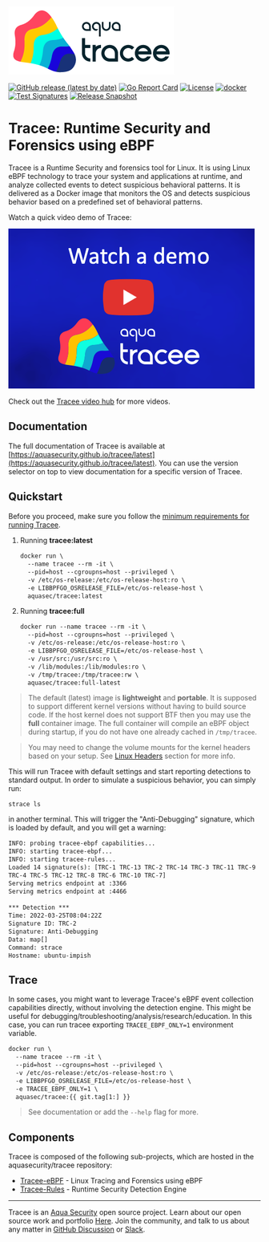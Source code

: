 ![Tracee Logo](docs/images/tracee.png)

[![GitHub release (latest by date)](https://img.shields.io/github/v/release/aquasecurity/tracee)](https://github.com/aquasecurity/tracee/releases)
[![Go Report Card](https://goreportcard.com/badge/github.com/aquasecurity/tracee)](https://goreportcard.com/report/github.com/aquasecurity/tracee)
[![License](https://img.shields.io/github/license/aquasecurity/tracee)](https://github.com/aquasecurity/tracee/blob/main/LICENSE)
[![docker](https://badgen.net/docker/pulls/aquasec/tracee)](https://hub.docker.com/r/aquasec/tracee)
[![Test Signatures](https://github.com/aquasecurity/tracee/actions/workflows/test-signatures.yaml/badge.svg)](https://github.com/aquasecurity/tracee/actions/workflows/test-signatures.yaml)
[![Release Snapshot](https://github.com/aquasecurity/tracee/actions/workflows/release-snapshot.yaml/badge.svg)](https://github.com/aquasecurity/tracee/actions/workflows/release-snapshot.yaml)

# Tracee: Runtime Security and Forensics using eBPF

Tracee is a Runtime Security and forensics tool for Linux. It is using Linux
eBPF technology to trace your system and applications at runtime, and analyze
collected events to detect suspicious behavioral patterns. It is delivered as a
Docker image that monitors the OS and detects suspicious behavior based on a
predefined set of behavioral patterns.

Watch a quick video demo of Tracee:

[![Tracee Live Demo AND Q&A](./docs/images/tracee_video_thumbnail.png)](https://youtu.be/x2_iF0KjPKs?t=2971)

Check out the [Tracee video hub](https://info.aquasec.com/ebpf-runtime-security) for more videos.

## Documentation

The full documentation of Tracee is available at [https://aquasecurity.github.io/tracee/latest](https://aquasecurity.github.io/tracee/latest). You can use the version selector on top to view documentation for a specific version of Tracee.

## Quickstart

Before you proceed, make sure you follow the [minimum requirements for running Tracee](install/prerequisites.md).

1. Running **tracee:latest**
   ```shell
   docker run \
     --name tracee --rm -it \
     --pid=host --cgroupns=host --privileged \
     -v /etc/os-release:/etc/os-release-host:ro \
     -e LIBBPFGO_OSRELEASE_FILE=/etc/os-release-host \
     aquasec/tracee:latest
   ```
2. Running **tracee:full**
   ```shell
   docker run --name tracee --rm -it \
     --pid=host --cgroupns=host --privileged \
     -v /etc/os-release:/etc/os-release-host:ro \
     -e LIBBPFGO_OSRELEASE_FILE=/etc/os-release-host \
     -v /usr/src:/usr/src:ro \
     -v /lib/modules:/lib/modules:ro \
     -v /tmp/tracee:/tmp/tracee:rw \
     aquasec/tracee:full-latest
   ```

> The default (latest) image is **lightweight** and **portable**. It is
> supposed to support different kernel versions without having to build source
> code. If the host kernel does not support BTF then you may use the **full**
> container image. The full container will compile an eBPF object during
> startup, if you do not have one already cached in `/tmp/tracee`.

> You may need to change the volume mounts for the kernel headers based on your
> setup. See [Linux Headers](./docs/install/headers.md) section for more info.

This will run Tracee with default settings and start reporting detections to
standard output. In order to simulate a suspicious behavior, you can simply
run:

```
strace ls
```

in another terminal. This will trigger the "Anti-Debugging" signature, which is
loaded by default, and you will get a warning:

```
INFO: probing tracee-ebpf capabilities...
INFO: starting tracee-ebpf...
INFO: starting tracee-rules...
Loaded 14 signature(s): [TRC-1 TRC-13 TRC-2 TRC-14 TRC-3 TRC-11 TRC-9 TRC-4 TRC-5 TRC-12 TRC-8 TRC-6 TRC-10 TRC-7]
Serving metrics endpoint at :3366
Serving metrics endpoint at :4466

*** Detection ***
Time: 2022-03-25T08:04:22Z
Signature ID: TRC-2
Signature: Anti-Debugging
Data: map[]
Command: strace
Hostname: ubuntu-impish
```

## Trace

In some cases, you might want to leverage Tracee's eBPF event collection
capabilities directly, without involving the detection engine. This might be
useful for debugging/troubleshooting/analysis/research/education. In this case,
you can run tracee exporting `TRACEE_EBPF_ONLY=1` environment variable.

```shell
docker run \
  --name tracee --rm -it \
  --pid=host --cgroupns=host --privileged \
  -v /etc/os-release:/etc/os-release-host:ro \
  -e LIBBPFGO_OSRELEASE_FILE=/etc/os-release-host \
  -e TRACEE_EBPF_ONLY=1 \
  aquasec/tracee:{{ git.tag[1:] }}
```

> See documentation or add the `--help` flag for more.

## Components

Tracee is composed of the following sub-projects, which are hosted in the
aquasecurity/tracee repository:

- [Tracee-eBPF] - Linux Tracing and Forensics using eBPF
- [Tracee-Rules] - Runtime Security Detection Engine

---

Tracee is an [Aqua Security] open source project.
Learn about our open source work and portfolio [Here].
Join the community, and talk to us about any matter in [GitHub Discussion] or [Slack].

[Tracee-eBPF]: https://github.com/aquasecurity/tracee/tree/main/cmd/tracee-ebpf
[Tracee-Rules]: https://github.com/aquasecurity/tracee/tree/main/cmd/tracee-rules
[Aqua Security]: https://aquasec.com
[GitHub Discussion]: https://github.com/aquasecurity/tracee/discussions
[Slack]: https://slack.aquasec.com
[Here]: https://www.aquasec.com/products/open-source-projects/

